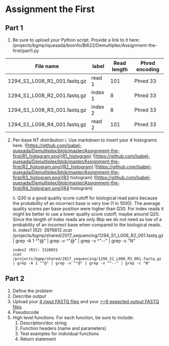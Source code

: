 # Assignment the First

## Part 1
1. Be sure to upload your Python script. Provide a link to it here: /projects/bgmp/iquesada/bioinfo/Bi622/Demultiplex/Assignment-the-first/part1.py

| File name | label | Read length | Phred encoding |
|---|---|---|---|
| 1294_S1_L008_R1_001.fastq.gz | read 1 | 101 | Phred 33 |
| 1294_S1_L008_R2_001.fastq.gz | index 1 | 8 | Phred 33 |
| 1294_S1_L008_R3_001.fastq.gz | index 2 | 8 | Phred 33 |
| 1294_S1_L008_R4_001.fastq.gz | read 2 | 101 | Phred 33 |

2. Per-base NT distribution
    i. Use markdown to insert your 4 histograms here.
       ![https://github.com/Isabel-quesada/Demultiplex/blob/master/Assignment-the-first/R1_histogram.png](R1_histogram)
       ![https://github.com/Isabel-quesada/Demultiplex/blob/master/Assignment-the-first/R2_histogram.png](R2_histogram)
       ![https://github.com/Isabel-quesada/Demultiplex/blob/master/Assignment-the-first/R3_histogram.png](R3 histogram)
       ![https://github.com/Isabel-quesada/Demultiplex/blob/master/Assignment-the-first/R4_histogram.png](R4 histogram)
   
   ii. Q30 is a good quality score cutoff for biological read pairs because the probability of an incorrect base is very low (1 in 1000).          The average quality scores per base position were higher than Q30. For index reads it might be better to use a lower quality score          cutoff, maybe around Q20. Since the length of index reads are only 8bp we do not need as low of a probability of an incorrect base          when compared to the biological reads. 
  iii. index1 (R2): 3976613
       zcat /projects/bgmp/shared/2017_sequencing/1294_S1_L008_R2_001.fastq.gz | grep -A 1 ^"@" | grep -v ^"@" | grep -v ^"--" | grep -c "N"

       index2 (R3): 3328051
       zcat /projects/bgmp/shared/2017_sequencing/1294_S1_L008_R3_001.fastq.gz | grep -A 1 ^"@" | grep -v ^"@" | grep -v ^"--" | grep -c "N"
       
## Part 2
1. Define the problem
2. Describe output
3. Upload your [4 input FASTQ files](../TEST-input_FASTQ) and your [>=6 expected output FASTQ files](../TEST-output_FASTQ).
4. Pseudocode
5. High level functions. For each function, be sure to include:
    1. Description/doc string
    2. Function headers (name and parameters)
    3. Test examples for individual functions
    4. Return statement
